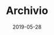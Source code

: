---
title: "Archivio"
date: 2019-05-28
layout: "archives"
slug: "archives"
menu:
    main:
        weight: -70
        pre: archives
---